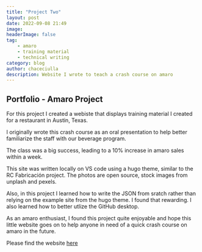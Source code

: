 ```yaml
---
title: "Project Two"
layout: post
date: 2022-09-08 21:49
image:
headerImage: false
tag:
    - amaro
    - training material
    - technical writing
category: blog
author: chaceciulla
description: Website I wrote to teach a crash course on amaro
---
```


## Portfolio - Amaro Project

For this project I created a webiste that displays training material I created for a restaurant in Austin, Texas.

I originally wrote this crash course as an oral presentation to help better familiarize the staff with our beverage program.

The class was a big success, leading to a 10% increase in amaro sales within a week.

This site was written locally on VS code using a hugo theme, similar to the RC Fabricación project. The photos are open source, stock images from unplash and pexels.

Also, in this project I learned how to write the JSON from sratch rather than relying on the example site from the hugo theme. I found that rewarding. I also learned how to better utlize the GitHub desktop.

As an amaro enthusiast, I found this project quite enjoyable and hope this little website goes on to help anyone in need of a quick crash course on amaro in the future.

Please find the website [here](https://amaro.pages.dev/)
